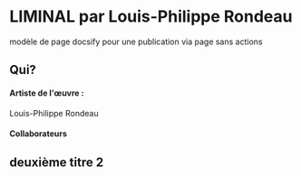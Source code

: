 # LIMINAL par Louis-Philippe Rondeau
modèle de page docsify pour une publication via page sans actions 


## Qui?

#### Artiste de l'œuvre :
Louis-Philippe Rondeau

#### Collaborateurs

## deuxième titre 2
